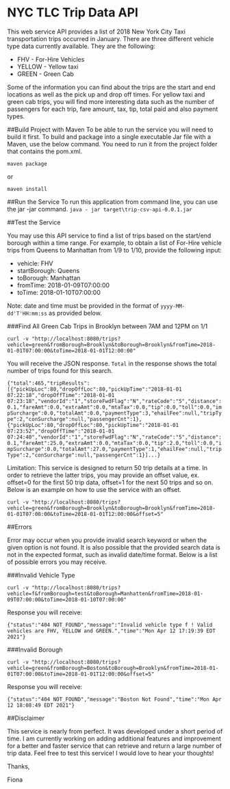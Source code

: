 # NYC TLC Trip Data API

This web service API provides a list of 2018 New York City Taxi transportation trips occurred in January.  There are three different vehicle type data currently available.  They are the following:

* FHV - For-Hire Vehicles
* YELLOW - Yellow taxi
* GREEN - Green Cab

Some of the information you can find about the trips are the start and end locations as well as the pick up and drop off times.  For yellow taxi and green cab trips, you will find more interesting data such as the number of passengers for each trip, fare amount, tax, tip, total paid and also payment types.

##Build Project with Maven
To be able to run the service you will need to build it first.  To build and package into a single executable Jar file with a Maven, use the below command.  You need to run it from the project folder that contains the pom.xml.

`maven package` 

or 

`maven install`

##Run the Service 
To run this application from command line, you can use the jar -jar command.
`java - jar target\trip-csv-api-0.0.1.jar`

##Test the Service

You may use this API service to find a list of trips based on the start/end borough within a time range.  For example, to obtain a list of For-Hire vehicle trips from Queens to Manhattan from 1/9 to 1/10, provide the following input:
* vehicle: FHV
* startBorough: Queens
* toBorough: Manhattan
* fromTime: 2018-01-09T07:00:00
* toTime: 2018-01-10T07:00:00

Note: date and time must be provided in the format of `yyyy-MM-dd'T'HH:mm:ss` as provided below.

###Find All Green Cab Trips in Brooklyn between 7AM and 12PM on 1/1

`curl -v "http://localhost:8080/trips?vehicle=green&fromBorough=Brooklyn&toBorough=Brooklyn&fromTime=2018-01-01T07:00:00&toTime=2018-01-01T12:00:00"`

You will receive the JSON response.  `Total` in the response shows the total number of trips found for this search.

`{"total":465,"tripResults":[{"pickUpLoc":80,"dropOffLoc":80,"pickUpTime":"2018-01-01 07:22:18","dropOffTime":"2018-01-01 07:23:18","vendorId":"1","storeFwdFlag":"N","rateCode":"5","distance":0.1,"fareAmt":0.0,"extraAmt":0.0,"mtaTax":0.0,"tip":0.0,"toll":0.0,"impSurcharge":0.0,"totalAmt":0.0,"paymentType":3,"ehailFee":null,"tripType":2,"conSurcharge":null,"passengerCnt":1},{"pickUpLoc":80,"dropOffLoc":80,"pickUpTime":"2018-01-01 07:23:52","dropOffTime":"2018-01-01 07:24:40","vendorId":"1","storeFwdFlag":"N","rateCode":"5","distance":0.1,"fareAmt":25.0,"extraAmt":0.0,"mtaTax":0.0,"tip":2.0,"toll":0.0,"impSurcharge":0.0,"totalAmt":27.0,"paymentType":1,"ehailFee":null,"tripType":2,"conSurcharge":null,"passengerCnt":1}]...}`

Limitation: This service is designed to return 50 trip details at a time.  In order to retrieve the latter trips, you may provide an offset value, ex. offset=0 for the first 50 trip data, offset=1 for the next 50 trips and so on.  Below is an example on how to use the service with an offset.

`curl -v "http://localhost:8080/trips?vehicle=green&fromBorough=Brooklyn&toBorough=Brooklyn&fromTime=2018-01-01T07:00:00&toTime=2018-01-01T12:00:00&offset=5"`


##Errors

Error may occur when you provide invalid search keyword or when the given option is not found.  It is also possible that the provided search data is not in the expected format, such as invalid date/time format.  Below is a list of possible errors you may receive.

###Invalid Vehicle Type

`curl -v "http://localhost:8080/trips?vehicle=f&fromBorough=test&toBorough=Manhatten&fromTime=2018-01-09T07:00:00&toTime=2018-01-10T07:00:00"`

Response you will receive:

`{"status":"404 NOT_FOUND","message":"Invalid vehicle type f ! Valid vehicles are FHV, YELLOW and GREEN.","time":"Mon Apr 12 17:19:39 EDT 2021"}`

###Invalid Borough

`curl -v "http://localhost:8080/trips?vehicle=green&fromBorough=Boston&toBorough=Brooklyn&fromTime=2018-01-01T07:00:00&toTime=2018-01-01T12:00:00&offset=5"`

Response you will receive:

`{"status":"404 NOT_FOUND","message":"Boston Not Found","time":"Mon Apr 12 18:08:49 EDT 2021"}`


##Disclaimer

This service is nearly from perfect.  It was developed under a short period of time.  I am currently working on adding additional features and improvement for a better and faster service that can retrieve and return a large number of trip data. Feel free to test this service!  I would love to hear your thoughts!

Thanks,

Fiona
